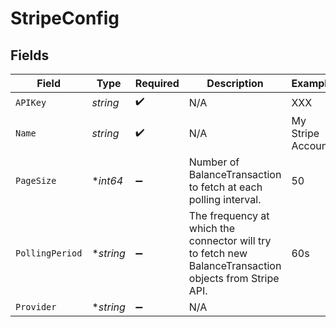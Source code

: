 # StripeConfig


## Fields

| Field                                                                                                   | Type                                                                                                    | Required                                                                                                | Description                                                                                             | Example                                                                                                 |
| ------------------------------------------------------------------------------------------------------- | ------------------------------------------------------------------------------------------------------- | ------------------------------------------------------------------------------------------------------- | ------------------------------------------------------------------------------------------------------- | ------------------------------------------------------------------------------------------------------- |
| `APIKey`                                                                                                | *string*                                                                                                | :heavy_check_mark:                                                                                      | N/A                                                                                                     | XXX                                                                                                     |
| `Name`                                                                                                  | *string*                                                                                                | :heavy_check_mark:                                                                                      | N/A                                                                                                     | My Stripe Account                                                                                       |
| `PageSize`                                                                                              | **int64*                                                                                                | :heavy_minus_sign:                                                                                      | Number of BalanceTransaction to fetch at each polling interval.<br/>                                    | 50                                                                                                      |
| `PollingPeriod`                                                                                         | **string*                                                                                               | :heavy_minus_sign:                                                                                      | The frequency at which the connector will try to fetch new BalanceTransaction objects from Stripe API.<br/> | 60s                                                                                                     |
| `Provider`                                                                                              | **string*                                                                                               | :heavy_minus_sign:                                                                                      | N/A                                                                                                     |                                                                                                         |